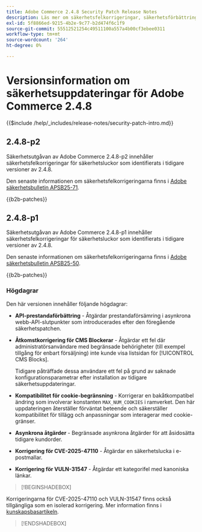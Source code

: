 ```yaml
---
title: Adobe Commerce 2.4.8 Security Patch Release Notes
description: Läs mer om säkerhetsfelkorrigeringar, säkerhetsförbättringar och andra säkerhetsrelaterade uppdateringar som ingår i säkerhetsuppdateringarna för Adobe Commerce version 2.4.7.
exl-id: 5f8866ed-9215-4b2e-9c77-b2d474f6c1f9
source-git-commit: 55512521254c49511100a557a4b00cf3ebee0311
workflow-type: tm+mt
source-wordcount: '264'
ht-degree: 0%

---
```


# Versionsinformation om säkerhetsuppdateringar för Adobe Commerce 2.4.8

{{$include /help/_includes/release-notes/security-patch-intro.md}}

## 2.4.8-p2

Säkerhetsutgåvan av Adobe Commerce 2.4.8-p2 innehåller säkerhetsfelkorrigeringar för säkerhetsluckor som identifierats i tidigare versioner av 2.4.8.

Den senaste informationen om säkerhetsfelkorrigeringarna finns i [Adobe säkerhetsbulletin APSB25-71](https://helpx.adobe.com/se/security/products/magento/apsb25-71.html).

{{b2b-patches}}

## 2.4.8-p1

Säkerhetsutgåvan av Adobe Commerce 2.4.8-p1 innehåller säkerhetsfelkorrigeringar för säkerhetsluckor som identifierats i tidigare versioner av 2.4.8.

Den senaste informationen om säkerhetsfelkorrigeringarna finns i [Adobe säkerhetsbulletin APSB25-50](https://helpx.adobe.com/se/security/products/magento/apsb25-50.html).

{{b2b-patches}}

### Högdagrar

Den här versionen innehåller följande högdagrar:

* **API-prestandaförbättring** - Åtgärdar prestandaförsämring i asynkrona webb-API-slutpunkter som introducerades efter den föregående säkerhetspatchen.<!-- AC-14078 -->

* **Åtkomstkorrigering för CMS Blockerar** - Åtgärdar ett fel där administratörsanvändare med begränsade behörigheter (till exempel tillgång för enbart försäljning) inte kunde visa listsidan för [!UICONTROL CMS Blocks].

  Tidigare påträffade dessa användare ett fel på grund av saknade konfigurationsparametrar efter installation av tidigare säkerhetsuppdateringar.<!-- AC-14087 -->

* **Kompatibilitet för cookie-begränsning** - Korrigerar en bakåtkompatibel ändring som involverar konstanten `MAX_NUM_COOKIES` i ramverket. Den här uppdateringen återställer förväntat beteende och säkerställer kompatibilitet för tillägg och anpassningar som interagerar med cookie-gränser.<!-- AC-14475 -->

* **Asynkrona åtgärder** - Begränsade asynkrona åtgärder för att åsidosätta tidigare kundorder.<!-- AC-13917 -->

* **Korrigering för CVE-2025-47110** - Åtgärdar en säkerhetslucka i e-postmallar.<!-- AC-14695 -->

* **Korrigering för VULN-31547** - Åtgärdar ett kategorifel med kanoniska länkar.<!-- AC-14713 -->

>[!BEGINSHADEBOX]

Korrigeringarna för CVE-2025-47110 och VULN-31547 finns också tillgängliga som en isolerad korrigering. Mer information finns i [kunskapsbasartikeln](https://experienceleague.adobe.com/sv/docs/commerce-knowledge-base/kb/troubleshooting/known-issues-patches-attached/security-update-available-for-adobe-commerce-apsb25-50).

>[!ENDSHADEBOX]

<!-- Last updated from includes: 2025-05-28 17:01:56 -->
